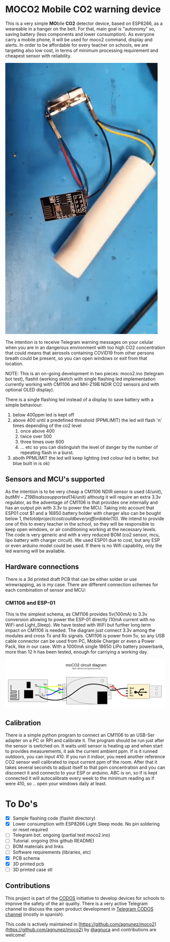 # MOCO2 Mobile CO2 warning device

This is a very simple **MO**bile **CO2** detector device, based on ESP8266, as a weareable in a hanger on the belt. For that, main goal is "autonomy" so, saving battery (less components and lower consumption). As everyone carry a mobile phone, it will be used for moco2 command, display and alerts. In order to be affordable for every teacher on schools, we are targeting also low cost, in terms of minimum processing requirement and cheapest sensor with reliability.

![Alt Text](https://github.com/agnunez/moco2/blob/master/images/moco2.gif)

The intention is to receive Telegram warning messages on your celular when you are in an dangerous environment with too high CO2 concentration that could means that aerosols containing COVID19 from other persons breath could be present, so you can open windows or exit from that location.

NOTE: This is an on-going development in two pieces: moco2.ino (telegram bot test), flashit (working sketch with single flashing led implementation currently working with CM1106 and MH-Z19B NDIR CO2 sensors and with optional OLED display).

There is a single flashing led instead of a display to save battery with a simple behaviour:
 1. below 400ppm led is kept off
 1. above 400 until a predefined threshold (PPMLIMIT) the led will flash 'n' times depending of the co2 level 
    1. once above 400
    1. twice over 500
    1. three times over 600
    1. ... etc
    so you can distinguish the level of danger by the number of repeating flash in a burst.
 1. aboth PPMLIMIT the led will keep lighting (red colour led is better, but blue built in is ok)

## Sensors and MCU's supported

As the intention is to be very cheap a CM1106 NDIR sensor is used ($4/unit), but MH-Z19B is also supported ($14/unit) althoutg it will require an extra 3.3v regulator, as the adventage of CM1106 is that provides one internally and has an output pin with 3.3v to power the MCU. 
Taking into account that ESP01 cost $1 and a 16850 battery holder with charger also can be bought below $1, the total project cost could be very affordable ($10). 
We intend to provide one of this to every teacher in the school, so they will be responsible to keep open windows, or air conditioning working at the necessary levels.
The code is very generic and with a very reduced BOM (co2 sensor, mcu, lipo battery with charger circuit). We used ESP01 due to cost, but any ESP or even arduino model could be used. If there is no Wifi capability, only the led warning will be available.

## Hardware connections

There is a 3d printed draft PCB that can be either solder or use wirewrapping, as is my case. There are different connection schemes for each combination of sensor and MCU:

### CM1106 and ESP-01

This is the simplest schema, as CM1106 provides 5v(100mA) to 3.3v conversion allowing to power the ESP-01 directly (10mA current with no WiFi and Light_Sleep). We have tested with WiFi but further long term impact on CM1106 is needed.
The diagram just connect 3.3v among the modules and cross Tx and Rx signals. CM1106 is power from 5v, so any USB cable connector can be used from PC, Mobile Charger or even a Power Pack, like in our case. With a 1000mA single 18650 LiPo battery powerbank, more than 12 h has been tested, enough for carriying a working day.

![Alt Text](https://github.com/agnunez/moco2/blob/master/images/moco2_circuit_diagram.jpg)

## Calibration

There is a simple python program to connect an CM1106 to an USB-Ser adapter on a PC or RPI and calibrate it. The program should be run just after the sensor is switched on. It waits until sensor is heating up and when start to provides measurements, it ask the current ambient ppm. If is it runned outdoors, you can input 410. If you run it indoor, you need another reference CO2 sensor well calibrated to input current ppm of the room.
After that it takes several seconds to adjust itself to that ppm concentration and you can disconect it and connecto to your ESP or arduino.
ABC is on, so if is kept connected it will autocalibrate every week to the minimum reading as if were 410, so .. open your windows daily at least.


# To Do's
- [x] Sample flashing code (flashit directory)
- [x] Lower consumption with ESP8266 Light Sleep mode. No pin soldering or reset required
- [ ] Telegram bot. ongoing (partial test moco2.ino)
- [ ] Tutorial. ongoing (this github README)
- [ ] BOM materials and links
- [ ] Software requirements (libraries, etc)
- [x] PCB schema
- [x] 3D printed pcb
- [ ] 3D printed case stl 

## Contributions

This project is part of the [CODOS](https://github.com/miguelangelcasanova/codos) initiative to develop devices for schools to improve the safety of the air quality. There is a very active Telegram channel to discuss the open product development in [Telegram CODOS channel](https://t.me/codos_ventilacion) (mostly in spanish).

This code is actively maintained in [https://github.com/agnunez/moco2](https://github.com/agnunez/moco2) by [@agnuca](http://twitter.com/agnuca) and contributions are welcome!
